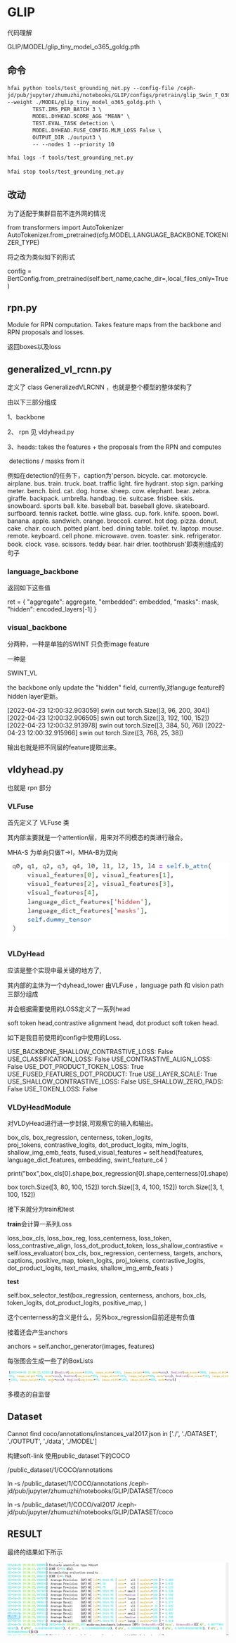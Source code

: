 # GLIP



代码理解

GLIP/MODEL/glip_tiny_model_o365_goldg.pth



## 命令

```
hfai python tools/test_grounding_net.py --config-file /ceph-jd/pub/jupyter/zhumuzhi/notebooks/GLIP/configs/pretrain/glip_Swin_T_O365_GoldG.yaml --weight ./MODEL/glip_tiny_model_o365_goldg.pth \
        TEST.IMS_PER_BATCH 3 \
        MODEL.DYHEAD.SCORE_AGG "MEAN" \
        TEST.EVAL_TASK detection \
        MODEL.DYHEAD.FUSE_CONFIG.MLM_LOSS False \
        OUTPUT_DIR ./output3 \
        -- --nodes 1 --priority 10
```

```
hfai logs -f tools/test_grounding_net.py 

hfai stop tools/test_grounding_net.py 
```





## 

## 改动

为了适配于集群目前不连外网的情况

from transformers import AutoTokenizer
AutoTokenizer.from_pretrained(cfg.MODEL.LANGUAGE_BACKBONE.TOKENIZER_TYPE)

将之改为类似如下的形式

config = BertConfig.from_pretrained(self.bert_name,cache_dir=,local_files_only=True)

## **rpn.py** 

Module for RPN computation. Takes feature maps from the backbone and RPN proposals and losses. 

返回boxes以及loss

## **generalized_vl_rcnn.py**

定义了 class GeneralizedVLRCNN ，也就是整个模型的整体架构了

由以下三部分组成

1、backbone

2、  rpn 见 vldyhead.py

3、heads: takes the features + the proposals from the RPN and computes

​    detections / masks from it

例如在detection的任务下，caption为'person. bicycle. car. motorcycle. airplane. bus. train. truck. boat. traffic light. fire hydrant. stop sign. parking meter. bench. bird. cat. dog. horse. sheep. cow. elephant. bear. zebra. giraffe. backpack. umbrella. handbag. tie. suitcase. frisbee. skis. snowboard. sports ball. kite. baseball bat. baseball glove. skateboard. surfboard. tennis racket. bottle. wine glass. cup. fork. knife. spoon. bowl. banana. apple. sandwich. orange. broccoli. carrot. hot dog. pizza. donut. cake. chair. couch. potted plant. bed. dining table. toilet. tv. laptop. mouse. remote. keyboard. cell phone. microwave. oven. toaster. sink. refrigerator. book. clock. vase. scissors. teddy bear. hair drier. toothbrush'即类别组成的句子



### language_backbone

返回如下这些值

ret = {
            "aggregate": aggregate,
            "embedded": embedded,
            "masks": mask,
            "hidden": encoded_layers[-1]
        }

### visual_backbone

分两种，一种是单独的SWINT 只负责image feature

一种是

SWINT_VL

the backbone only update the "hidden" field, currently,对languge feature的hidden layer更新。

[2022-04-23 12:00:32.903059] swin out torch.Size([3, 96, 200, 304])
[2022-04-23 12:00:32.906505] swin out torch.Size([3, 192, 100, 152])
[2022-04-23 12:00:32.913978] swin out torch.Size([3, 384, 50, 76])
[2022-04-23 12:00:32.915966] swin out torch.Size([3, 768, 25, 38])

输出也就是把不同层的feature提取出来。

## vldyhead.py

也就是 rpn 部分

### VLFuse 

首先定义了 VLFuse 类

其内部主要就是一个attention层，用来对不同模态的类进行融合。

MHA-S 为单向只做T->I，MHA-B为双向

![image-20220423121933799](GLIP.assets/image-20220423121933799.png)

### VLDyHead 

应该是整个实现中最关键的地方了,



其内部的主体为一个dyhead_tower 由VLFuse ，language path 和 vision path三部分组成

并会根据需要使用的LOSS定义了一系列head

soft token head,contrastive alignment head, dot product soft token head.

如下是我目前使用的config中使用的Loss.

   USE_BACKBONE_SHALLOW_CONTRASTIVE_LOSS: False
      USE_CLASSIFICATION_LOSS: False
      USE_CONTRASTIVE_ALIGN_LOSS: False
      USE_DOT_PRODUCT_TOKEN_LOSS: True
      USE_FUSED_FEATURES_DOT_PRODUCT: True
      USE_LAYER_SCALE: True
      USE_SHALLOW_CONTRASTIVE_LOSS: False
      USE_SHALLOW_ZERO_PADS: False
      USE_TOKEN_LOSS: False

### VLDyHeadModule

对VLDyHead进行进一步封装,可观察它的输入和输出。

box_cls, box_regression, centerness, token_logits, \
        proj_tokens, contrastive_logits, dot_product_logits, mlm_logits, shallow_img_emb_feats, fused_visual_features = self.head(features,
                                                                        language_dict_features,
                                                                        embedding,
                                                                        swint_feature_c4
                                                                        )

print("box",box_cls[0].shape,box_regression[0].shape,centerness[0].shape)

box torch.Size([3, 80, 100, 152]) torch.Size([3, 4, 100, 152]) torch.Size([3, 1, 100, 152])

接下来就分为train和test

**train**会计算一系列Loss

loss_box_cls, loss_box_reg, loss_centerness, loss_token, loss_contrastive_align, loss_dot_product_token, loss_shallow_contrastive = self.loss_evaluator(
            box_cls, box_regression, centerness, targets, anchors,
            captions,
            positive_map,
            token_logits,
            proj_tokens,
            contrastive_logits,
            dot_product_logits,
            text_masks,
            shallow_img_emb_feats
        )



**test**

self.box_selector_test(box_regression, centerness, anchors,
                                       box_cls,
                                       token_logits,
                                       dot_product_logits,
                                       positive_map,
                                       )

这个centerness的含义是什么，另外box_regression目前还是有负值

接着还会产生anchors

 anchors = self.anchor_generator(images, features)

每张图会生成一些了的BoxLists

![image-20220426164723896](GLIP.assets/image-20220426164723896.png)





多模态的自监督

## Dataset

 Cannot find coco/annotations/instances_val2017.json in ['./', './DATASET', './OUTPUT', './data', './MODEL']

构建soft-link 使用public_dataset下的COCO

/public_dataset/1/COCO/annotations

ln -s /public_dataset/1/COCO/annotations  /ceph-jd/pub/jupyter/zhumuzhi/notebooks/GLIP/DATASET/coco

ln -s /public_dataset/1/COCO/val2017 /ceph-jd/pub/jupyter/zhumuzhi/notebooks/GLIP/DATASET/coco

## RESULT

最终的结果如下所示

![image-20220426194857540](GLIP.assets/image-20220426194857540.png)
